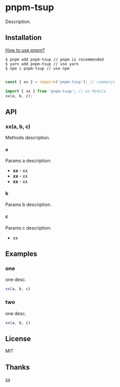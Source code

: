 # pnpm-tsup
Description.

## Installation
[How to use pnpm?](https://github.com/pnpm/pnpm)
 
    $ pnpm add pnpm-tsup // pnpm is recommended
    $ yarn add pnpm-tsup // use yarn
    $ npm i pnpm-tsup // use npm

```js

const { xx } = require('pnpm-tsup'); // commonjs 

import { xx } from 'pnpm-tsup'; // es Module
xx(a, b, c);
```

## API

### xx(a, b, c)

Methods description.

#### a
Params a description:

- **xx** - xx
- **xx** - xx
- **xx** - xx

#### b
Params b description.

#### c
Params c description:

- xx

## Examples
### one
one desc.
```javascript
xx(a, b, c)
```

### two
one desc.
```javascript
xx(a, b, c)
```

## License

MIT


## Thanks
[xx](xxx)